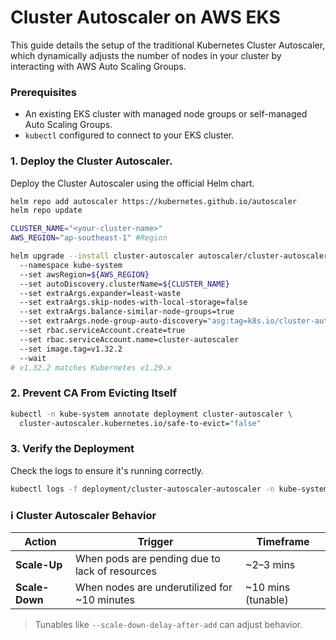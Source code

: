 # Cluster Autoscaler on AWS EKS

This guide details the setup of the traditional Kubernetes Cluster Autoscaler, which dynamically adjusts the number of nodes in your cluster by interacting with AWS Auto Scaling Groups.

### Prerequisites

*   An existing EKS cluster with managed node groups or self-managed Auto Scaling Groups.
*   `kubectl` configured to connect to your EKS cluster.

### 1. Deploy the Cluster Autoscaler.  
Deploy the Cluster Autoscaler using the official Helm chart.

```bash
helm repo add autoscaler https://kubernetes.github.io/autoscaler
helm repo update
```
```bash
CLUSTER_NAME="<your-cluster-name>"
AWS_REGION="ap-southeast-1" #Region
```
```bash
helm upgrade --install cluster-autoscaler autoscaler/cluster-autoscaler 
  --namespace kube-system 
  --set awsRegion=${AWS_REGION} 
  --set autoDiscovery.clusterName=${CLUSTER_NAME} 
  --set extraArgs.expander=least-waste 
  --set extraArgs.skip-nodes-with-local-storage=false 
  --set extraArgs.balance-similar-node-groups=true 
  --set extraArgs.node-group-auto-discovery="asg:tag=k8s.io/cluster-autoscaler/enabled,k8s.io/cluster-autoscaler=${CLUSTER_NAME}" 
  --set rbac.serviceAccount.create=true 
  --set rbac.serviceAccount.name=cluster-autoscaler 
  --set image.tag=v1.32.2 
  --wait
# v1.32.2 matches Kubernetes v1.29.x
```
### 2. Prevent CA From Evicting Itself
```bash
kubectl -n kube-system annotate deployment cluster-autoscaler \
  cluster-autoscaler.kubernetes.io/safe-to-evict="false"
```
### 3. Verify the Deployment

Check the logs to ensure it's running correctly.

```bash
kubectl logs -f deployment/cluster-autoscaler-autoscaler -n kube-system
```

### ℹ️ Cluster Autoscaler Behavior

| Action         | Trigger                                        | Timeframe           |
| -------------- | ---------------------------------------------- | ------------------- |
| **Scale-Up**   | When pods are pending due to lack of resources | ~2–3 mins          |
| **Scale-Down** | When nodes are underutilized for ~10 minutes  | ~10 mins (tunable) |

> Tunables like `--scale-down-delay-after-add` can adjust behavior.

